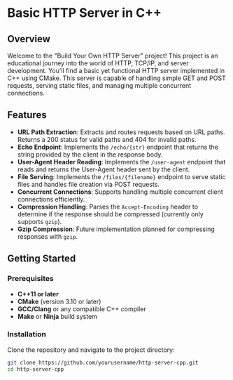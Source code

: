 # Basic HTTP Server in C++

## Overview
Welcome to the "Build Your Own HTTP Server" project! This project is an educational journey into the world of HTTP, TCP/IP, and server development. You'll find a basic yet functional HTTP server implemented in C++ using CMake. This server is capable of handling simple GET and POST requests, serving static files, and managing multiple concurrent connections.

## Features
- **URL Path Extraction**: Extracts and routes requests based on URL paths. Returns a 200 status for valid paths and 404 for invalid paths.
- **Echo Endpoint**: Implements the `/echo/{str}` endpoint that returns the string provided by the client in the response body.
- **User-Agent Header Reading**: Implements the `/user-agent` endpoint that reads and returns the User-Agent header sent by the client.
- **File Serving**: Implements the `/files/{filename}` endpoint to serve static files and handles file creation via POST requests.
- **Concurrent Connections**: Supports handling multiple concurrent client connections efficiently.
- **Compression Handling**: Parses the `Accept-Encoding` header to determine if the response should be compressed (currently only supports `gzip`).
- **Gzip Compression**: Future implementation planned for compressing responses with `gzip`.

## Getting Started

### Prerequisites
- **C++11 or later**
- **CMake** (version 3.10 or later)
- **GCC/Clang** or any compatible C++ compiler
- **Make** or **Ninja** build system

### Installation
Clone the repository and navigate to the project directory:

```bash
git clone https://github.com/yourusername/http-server-cpp.git
cd http-server-cpp
